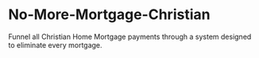 # No-More-Mortgage-Christian
Funnel all Christian Home Mortgage payments through a system designed to eliminate every mortgage.
